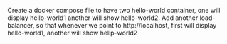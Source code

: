 Create a docker compose file to have two hello-world container, one will display hello-world1 another will show hello-world2. Add another load-balancer, so that whenever we point to http://localhost, first will display hello-world1, another will show hellp-world2
